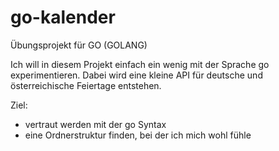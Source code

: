 # go-kalender
Übungsprojekt für GO (GOLANG)

Ich will in diesem Projekt einfach ein wenig mit der Sprache go experimentieren.
Dabei wird eine kleine API für deutsche und österreichische Feiertage entstehen.

Ziel:
- vertraut werden mit der go Syntax
- eine Ordnerstruktur finden, bei der ich mich wohl fühle

